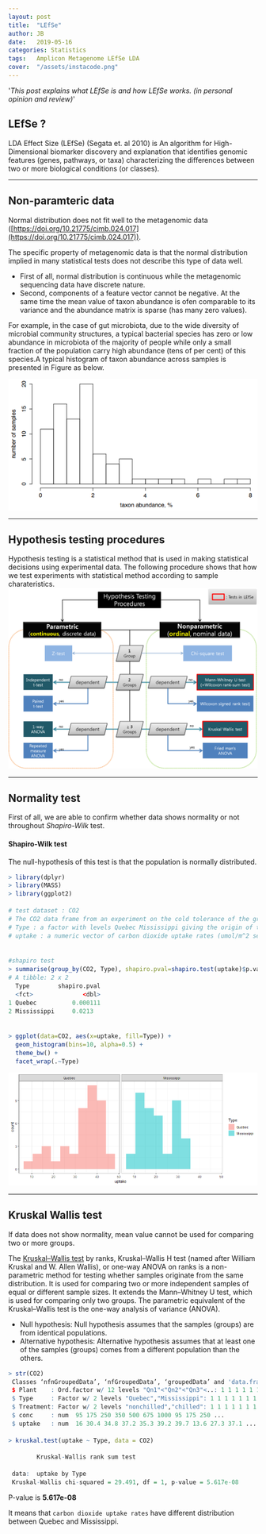```yaml
---
layout: post
title:  "LEfSe"
author: JB
date:   2019-05-16
categories: Statistics
tags:	Amplicon Metagenome LEfSe LDA
cover:  "/assets/instacode.png"
---
```


'*This post explains what LEfSe is and how LEfSe works. (in personal opinion and review)*'

## LEfSe ?

LDA Effect Size (LEfSe) (Segata et. al 2010) is An algorithm for High-Dimensional biomarker discovery and explanation that identifies genomic features (genes, pathways, or taxa) characterizing the differences between two or more biological conditions (or classes).

--------------------------------
## Non-paramteric data

Normal distribution does not fit well to the metagenomic data ([https://doi.org/10.21775/cimb.024.017](https://doi.org/10.21775/cimb.024.017)).

The specific property of metagenomic data is that the normal distribution implied in many statistical tests does not describe this type of data well. 
* First of all, normal distribution is continuous while the metagenomic sequencing data have discrete nature.
* Second, components of a feature vector cannot be negative. At the same time the mean value of taxon abundance is ofen comparable to its variance and the abundance matrix is sparse (has many zero values).

For example, in the case of gut microbiota, due to the wide diversity of microbial community structures, a typical bacterial species has zero or low abundance in microbiota of the majority of people while only a small fraction of the population carry high abundance (tens of per cent) of this species.A typical histogram of taxon abundance across samples is presented in Figure as below.

<a href="/assets/lefse/lefse_non-parametric.PNG" data-lightbox="falcon9-large" data-title="example">
  <img src="/assets/lefse/lefse_non-parametric.PNG" title="example">
</a>

--------------------------------
## Hypothesis testing procedures
 Hypothesis testing is a statistical method that is used in making statistical decisions using experimental data.
 The following procedure shows that how we test experiments with statistical method according to sample charateristics.
<a href="/assets/lefse/hypothesis_testing_procedures.png" data-lightbox="falcon9-large" data-title="hypothesis testing procedures">
  <img src="/assets/lefse/hypothesis_testing_procedures.png" title="Hypothesis Testing Procedures">
</a>

--------------------------------
## Normality test
First of all, we are able to confirm whether data shows normality or not throughout *Shapiro-Wilk* test.

#### Shapiro-Wilk test
The null-hypothesis of this test is that the population is normally distributed.


```r
> library(dplyr)
> library(MASS)
> library(ggplot2)

# test dataset : CO2
# The CO2 data frame from an experiment on the cold tolerance of the grass species Echinochloa crus-galli.
# Type : a factor with levels Quebec Mississippi giving the origin of the plant
# uptake : a numeric vector of carbon dioxide uptake rates (umol/m^2 sec).


#shapiro test
> summarise(group_by(CO2, Type), shapiro.pval=shapiro.test(uptake)$p.value)
# A tibble: 2 x 2
  Type        shapiro.pval
  <fct>              <dbl>
1 Quebec          0.000111
2 Mississippi     0.0213  


> ggplot(data=CO2, aes(x=uptake, fill=Type)) +
  geom_histogram(bins=10, alpha=0.5) +
  theme_bw() +
  facet_wrap(.~Type)
```


<a href="/assets/lefse/normality.png" data-title="shapiro-wilk test">
  <img src="/assets/lefse/normality.png" title="shapiro-wilk test">
</a>

--------------------------------
## Kruskal Wallis test
If data does not show normality, mean value cannot be used for comparing two or more groups.

The [Kruskal–Wallis test](https://en.wikipedia.org/wiki/Kruskal%E2%80%93Wallis_one-way_analysis_of_variance) by ranks, Kruskal–Wallis H test (named after William Kruskal and W. Allen Wallis), or one-way ANOVA on ranks is a non-parametric method for testing whether samples originate from the same distribution. It is used for comparing two or more independent samples of equal or different sample sizes. It extends the Mann–Whitney U test, which is used for comparing only two groups. The parametric equivalent of the Kruskal–Wallis test is the one-way analysis of variance (ANOVA).

* Null hypothesis: Null hypothesis assumes that the samples (groups) are from identical populations.
* Alternative hypothesis: Alternative hypothesis assumes that at least one of the samples (groups) comes from a different population than the others.

```r
> str(CO2)
 Classes ‘nfnGroupedData’, ‘nfGroupedData’, ‘groupedData’ and 'data.frame': 84 obs. of  5 variables:
 $ Plant    : Ord.factor w/ 12 levels "Qn1"<"Qn2"<"Qn3"<..: 1 1 1 1 1 1 1 2 2 2 ...
 $ Type     : Factor w/ 2 levels "Quebec","Mississippi": 1 1 1 1 1 1 1 1 1 1 ...
 $ Treatment: Factor w/ 2 levels "nonchilled","chilled": 1 1 1 1 1 1 1 1 1 1 ...
 $ conc     : num  95 175 250 350 500 675 1000 95 175 250 ...
 $ uptake   : num  16 30.4 34.8 37.2 35.3 39.2 39.7 13.6 27.3 37.1 ...

> kruskal.test(uptake ~ Type, data = CO2)

        Kruskal-Wallis rank sum test

 data:  uptake by Type
 Kruskal-Wallis chi-squared = 29.491, df = 1, p-value = 5.617e-08
```

P-value is **5.617e-08**

It means that `carbon dioxide uptake rates` have different distribution between Quebec and Mississippi.



